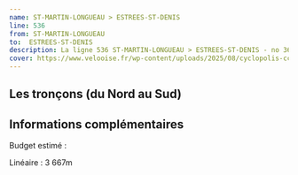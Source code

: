 ```yaml
---
name: ST-MARTIN-LONGUEAU > ESTREES-ST-DENIS
line: 536
from: ST-MARTIN-LONGUEAU 
to:  ESTREES-ST-DENIS 
description: La ligne 536 ST-MARTIN-LONGUEAU > ESTREES-ST-DENIS - no 36 du schéma cyclable de la CCPOH  relie ST-MARTIN-LONGUEAU  à ESTREES-ST-DENIS 
cover: https://www.velooise.fr/wp-content/uploads/2025/08/cyclopolis-ccpoh-36.jpg
---
```

## Les tronçons (du Nord au Sud)

## Informations complémentaires

Budget estimé : 

Linéaire : 3 667m

